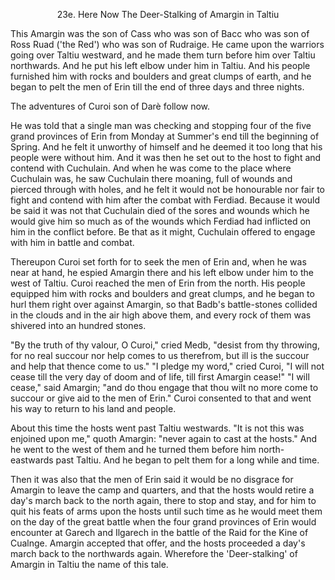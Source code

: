 <body>
 
 
 <b></b><p align="CENTER">23e. Here Now The Deer-Stalking of Amargin in Taltiu</p>
 <p>This Amargin was the son of Cass who was son of Bacc who was son of Ross Ruad ('the Red') who was son of Rudraige. He came upon the warriors going over Taltiu westward, and he made them turn before him over Taltiu northwards. And he put his left elbow under him in Taltiu. And his people furnished him with rocks and boulders and great clumps of earth, and he began to pelt the men of Erin till the end of three days and three nights. </p>
 <p>The adventures of Curoi son of Darè follow now. </p>
 <p>He was told that a single man was checking and stopping four of the five grand provinces of Erin from Monday at Summer's end till the beginning of Spring. And he felt it unworthy of himself and he deemed it too long that his people were without him. And it was then he set out to the host to fight and contend with Cuchulain. And when he was come to the place where Cuchulain was, he saw Cuchulain there moaning, full of wounds and pierced through with holes, and he felt it would not be honourable nor fair to fight and contend with him after the combat with Ferdiad. Because it would be said it was not that Cuchulain died of the sores and wounds which he would give him so much as of the wounds which Ferdiad had inflicted on him in the conflict before. Be that as it might, Cuchulain offered to engage with him in battle and combat. </p>
 <p>Thereupon Curoi set forth for to seek the men of Erin and, when he was near at hand, he espied Amargin there and his left elbow under him to the west of Taltiu. Curoi reached the men of Erin from the north. His people equipped him with rocks and boulders and great clumps, and he began to hurl them right over against Amargin, so that Badb's battle-stones collided in the clouds and in the air high above them, and every rock of them was shivered into an hundred stones. </p>
 <p>"By the truth of thy valour, O Curoi," cried Medb, "desist from thy throwing, for no real succour nor help comes to us therefrom, but ill is the succour and help that thence come to us." "I pledge my word," cried Curoi, "I will not cease till the very day of doom and of life, till first Amargin cease!" "I will cease," said Amargin; "and do thou engage that thou wilt no more come to succour or give aid to the men of Erin." Curoi consented to that and went his way to return to his land and people. </p>
 <p>About this time the hosts went past Taltiu westwards. "It is not this was enjoined upon me," quoth Amargin: "never again to cast at the hosts." And he went to the west of them and he turned them before him north-eastwards past Taltiu. And he began to pelt them for a long while and time. </p>
 <p>Then it was also that the men of Erin said it would be no disgrace for Amargin to leave the camp and quarters, and that the hosts would retire a day's march back to the north again, there to stop and stay, and for him to quit his feats of arms upon the hosts until such time as he would meet them on the day of the great battle when the four grand provinces of Erin would encounter at Garech and Ilgarech in the battle of the Raid for the Kine of Cualnge. Amargin accepted that offer, and the hosts proceeded a day's march back to the northwards again. Wherefore the 'Deer-stalking' of Amargin in Taltiu the name of this tale. </p>
 </body>